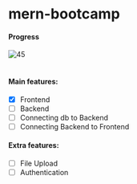 # mern-bootcamp
#### Progress<br>
![45](https://progress-bar.dev/45/)
<br>
<br>
#### Main features:

- [X] Frontend
- [ ] Backend
- [ ] Connecting db to Backend
- [ ] Connecting Backend to Frontend

#### Extra features:
- [ ] File Upload
- [ ] Authentication
